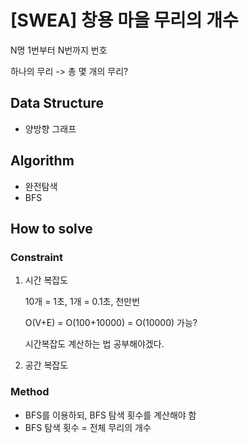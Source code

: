 # [SWEA] 창용 마을 무리의 개수

N명 1번부터 N번까지 번호

하나의 무리 -> 총 몇 개의 무리?

## Data Structure

- 양방향 그래프

## Algorithm

- 완전탐색
- BFS

## How to solve
### Constraint
1. 시간 복잡도

    10개 = 1초, 1개 = 0.1초, 천만번
    
    O(V+E) = O(100+10000) = O(10000) 가능?
    
    시간복잡도 계산하는 법 공부해야겠다.

2. 공간 복잡도

### Method
- BFS를 이용하되, BFS 탐색 횟수를 계산해야 함
- BFS 탐색 횟수 = 전체 무리의 개수



        
    

